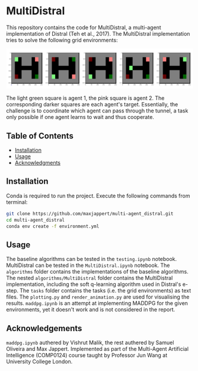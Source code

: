 # MultiDistral

This repository contains the code for MultiDistral, a multi-agent implementation of Distral (Teh et al., 2017).
The MultiDistral implementation tries to solve the following grid environments:

![envs.png](envs.png)

The light green square is agent 1, the pink square is agent 2. The corresponding darker squares are each agent's target.
Essentially, the challenge is to coordinate which agent can pass through the tunnel, a task only possible if one agent
learns to wait and thus cooperate.

## Table of Contents

- [Installation](#installation)
- [Usage](#usage)
- [Acknowledgments](#acknowledgments)

## Installation

Conda is required to run the project. Execute the following commands from terminal:

```bash
git clone https://github.com/maxjappert/multi-agent_distral.git
cd multi-agent_distral
conda env create -f environment.yml
```

## Usage

The baseline algorithms can be tested in the `testing.ipynb` notebook. MultiDistral can be tested in the `MultiDistral.ipynb` notebook.
The `algorithms` folder contains the implementations of the baseline algorithms. The nested `algorithms/MultiDistral` folder contains
the MultiDistral implementation, including the soft q-learning algorithm used in Distral's e-step. The `tasks` folder contains the tasks
(i.e. the grid environments) as text files. The `plotting.py` and `render_animation.py` are used for visualising the results.
`maddpg.ipynb` is an attempt at implementing MADDPG for the given environments, yet it doesn't work and is not considered
in the report.

## Acknowledgements

`maddpg.ipynb` authered by Vishrut Malik, the rest authered by Samuel Oliveira and Max Jappert. Implemented as
part of the Multi-Agent Artificial Intelligence (COMP0124) course taught by Professor Jun Wang at University College London.